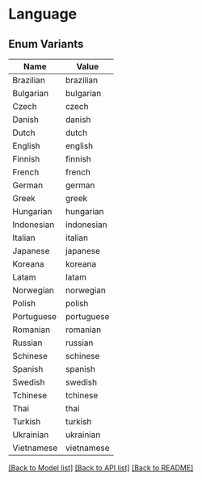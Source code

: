 # Language

## Enum Variants

| Name | Value |
|---- | -----|
| Brazilian | brazilian |
| Bulgarian | bulgarian |
| Czech | czech |
| Danish | danish |
| Dutch | dutch |
| English | english |
| Finnish | finnish |
| French | french |
| German | german |
| Greek | greek |
| Hungarian | hungarian |
| Indonesian | indonesian |
| Italian | italian |
| Japanese | japanese |
| Koreana | koreana |
| Latam | latam |
| Norwegian | norwegian |
| Polish | polish |
| Portuguese | portuguese |
| Romanian | romanian |
| Russian | russian |
| Schinese | schinese |
| Spanish | spanish |
| Swedish | swedish |
| Tchinese | tchinese |
| Thai | thai |
| Turkish | turkish |
| Ukrainian | ukrainian |
| Vietnamese | vietnamese |


[[Back to Model list]](../README.md#documentation-for-models) [[Back to API list]](../README.md#documentation-for-api-endpoints) [[Back to README]](../README.md)


